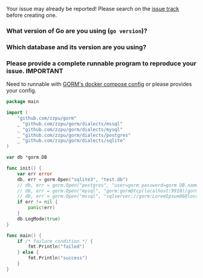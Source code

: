 Your issue may already be reported! Please search on the [issue track](https://github.com/zzpu/gorm/issues) before creating one.

### What version of Go are you using (`go version`)?


### Which database and its version are you using?


### Please provide a complete runnable program to reproduce your issue. **IMPORTANT**

Need to runnable with [GORM's docker compose config](https://github.com/zzpu/gorm/blob/master/docker-compose.yml) or please provides your config.

```go
package main

import (
	"github.com/zzpu/gorm"
	_ "github.com/zzpu/gorm/dialects/mssql"
	_ "github.com/zzpu/gorm/dialects/mysql"
	_ "github.com/zzpu/gorm/dialects/postgres"
	_ "github.com/zzpu/gorm/dialects/sqlite"
)

var db *gorm.DB

func init() {
	var err error
	db, err = gorm.Open("sqlite3", "test.db")
	// db, err = gorm.Open("postgres", "user=gorm password=gorm DB.name=gorm port=9920 sslmode=disable")
	// db, err = gorm.Open("mysql", "gorm:gorm@tcp(localhost:9910)/gorm?charset=utf8&parseTime=True")
	// db, err = gorm.Open("mssql", "sqlserver://gorm:LoremIpsum86@localhost:9930?database=gorm")
	if err != nil {
		panic(err)
	}
	db.LogMode(true)
}

func main() {
	if /* failure condition */ {
		fmt.Println("failed")
	} else {
		fmt.Println("success")
	}
}
```
